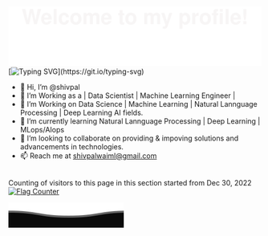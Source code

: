 ![](assets/Bottom_up.svg)
[![Typing SVG](https://readme-typing-svg.demolab.com?font=Fira+Code&weight=500&pause=1000&center=true&vCenter=true&width=435&lines=Hi+there!+%F0%9F%91%8B+I+am+Shivpal;Welcome+to+My+Profile!)](https://git.io/typing-svg)

- 👋 Hi, I’m @shivpal
- 👀 I’m Working as a | Data Scientist | Machine Learning Engineer |
- 🌱 I’m Working on Data Science | Machine Learning | Natural Lannguage Processing | Deep Learning AI fields.
- 🌱 I’m currently learning Natural Lannguage Processing | Deep Learning | MLops/AIops
- 💞️ I’m looking to collaborate on providing & impoving solutions and advancements in technologies.
- 📫 Reach me at shivpalwaiml@gmail.com

</br>
Counting of visitors to this page in this section started from Dec 30, 2022
<a href="https://info.flagcounter.com/nFCE"><img src="https://s01.flagcounter.com/count2/nFCE/bg_FFFFFF/txt_000000/border_CCCCCC/columns_4/maxflags_12/viewers_0/labels_1/pageviews_1/flags_0/percent_0/" alt="Flag Counter" border="0"></a>

<!---
shivpalSW/shivpalSW is a ✨ special ✨ repository because its `README.md` (this file) appears on your GitHub profile.
You can click the Preview link to take a look at your changes.
--->
![](assets/Bottom_down.svg)


